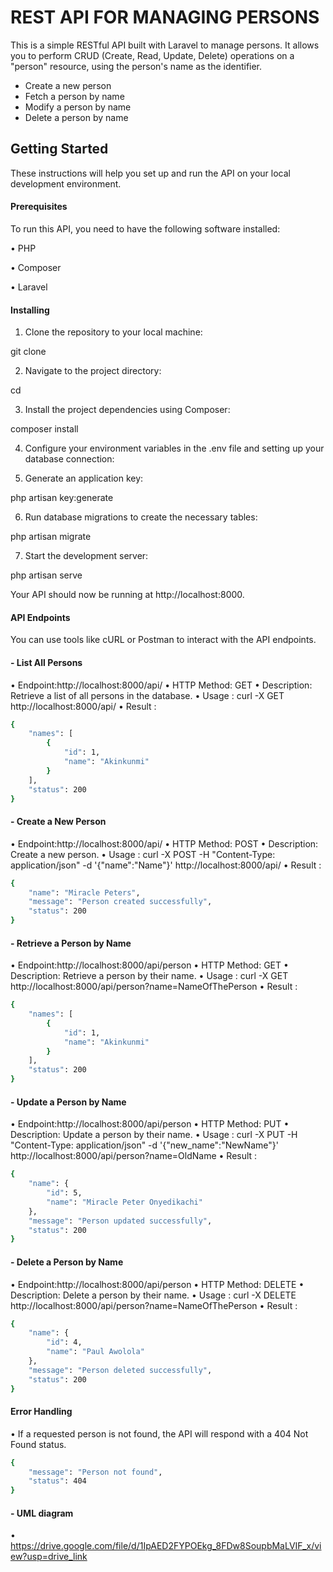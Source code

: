 # REST API FOR MANAGING PERSONS

This is a simple RESTful API built with Laravel to manage persons. It allows you to perform CRUD (Create, Read, Update, Delete) operations on a "person" resource, using the person's name as the identifier.

- Create a new person
- Fetch a person by name
- Modify a person by name
- Delete a person  by name

## Getting Started
These instructions will help you set up and run the API on your local development environment.
#### Prerequisites
To run this API, you need to have the following software installed:

•	PHP

•	Composer

•	Laravel

#### Installing
1.	Clone the repository to your local machine:
	
git clone <repository-url> 

2.	Navigate to the project directory:

cd <project-directory> 

3.	Install the project dependencies using Composer:

composer install 

4.	Configure your environment variables in the .env file and setting up your database connection:

5.	Generate an application key:
	
php artisan key:generate 

6.	Run database migrations to create the necessary tables:
   
php artisan migrate 

7.	Start the development server:

php artisan serve 

Your API should now be running at http://localhost:8000.

#### API Endpoints
You can use tools like cURL or Postman to interact with the API endpoints.
#### - List All Persons
•	Endpoint:http://localhost:8000/api/
•	HTTP Method: GET
•	Description: Retrieve a list of all persons in the database.
•	Usage : curl -X GET http://localhost:8000/api/
•	Result :
```sh
{
    "names": [
        {
            "id": 1,
            "name": "Akinkunmi"
        }
    ],
    "status": 200
}
```
#### - Create a New Person
•	Endpoint:http://localhost:8000/api/
•	HTTP Method: POST
•	Description: Create a new person.
•	Usage : curl -X POST -H "Content-Type: application/json" -d '{"name":"Name"}' http://localhost:8000/api/
•	Result :
```sh
{
    "name": "Miracle Peters",
    "message": "Person created successfully",
    "status": 200
}
```
#### - Retrieve a Person by Name
•	Endpoint:http://localhost:8000/api/person
•	HTTP Method: GET
•	Description: Retrieve a person by their name.
•	Usage : curl -X GET http://localhost:8000/api/person?name=NameOfThePerson
•	Result :
```sh
{
    "names": [
        {
            "id": 1,
            "name": "Akinkunmi"
        }
    ],
    "status": 200
}

```
#### - Update a Person by Name
•	Endpoint:http://localhost:8000/api/person
•	HTTP Method: PUT
•	Description: Update a person by their name.
•	Usage : curl -X PUT -H "Content-Type: application/json" -d '{"new_name":"NewName"}' http://localhost:8000/api/person?name=OldName
•	Result :
```sh
{
    "name": {
        "id": 5,
        "name": "Miracle Peter Onyedikachi"
    },
    "message": "Person updated successfully",
    "status": 200
}
```

#### - Delete a Person by Name
•	Endpoint:http://localhost:8000/api/person
•	HTTP Method: DELETE
•	Description: Delete a person by their name.
•	Usage : curl -X DELETE http://localhost:8000/api/person?name=NameOfThePerson
•	Result :
```sh
{
    "name": {
        "id": 4,
        "name": "Paul Awolola"
    },
    "message": "Person deleted successfully",
    "status": 200
}
```
#### Error Handling
•	If a requested person is not found, the API will respond with a 404 Not Found status.
```sh
{
    "message": "Person not found",
    "status": 404
}
```
#### - UML diagram
•	https://drive.google.com/file/d/1IpAED2FYPOEkg_8FDw8SoupbMaLVIF_x/view?usp=drive_link
